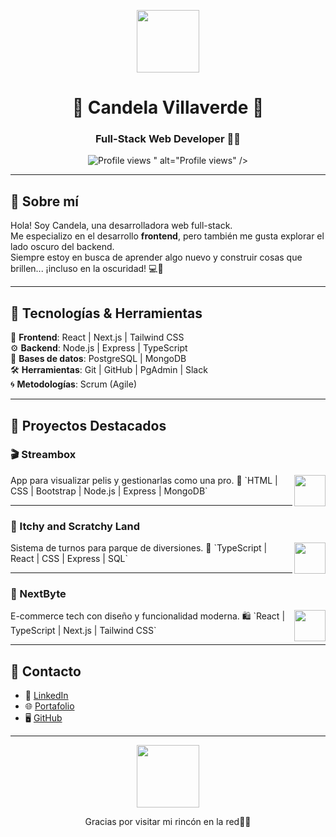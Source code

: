 <p align="center">
  <img src="https://i.gifer.com/Pak.gif" width="100" />
</p>

<h1 align="center">👾 Candela Villaverde 👾</h1>
<h3 align="center">Full-Stack Web Developer 🌙✨</h3>

<p align="center">
  <img src="https://komarev.com/ghpvc/?username=C4nd3l-m&color=8e44ad&style=for-the-badge" alt="Profile views" />
" alt="Profile views" />
</p>

---

## 🌌 Sobre mí  

Hola! Soy Candela, una desarrolladora web full-stack.  
Me especializo en el desarrollo **frontend**, pero también me gusta explorar el lado oscuro del backend.  
Siempre estoy en busca de aprender algo nuevo y construir cosas que brillen... ¡incluso en la oscuridad! 💻👻

---

## 🧪 Tecnologías & Herramientas  

🎨 **Frontend**: React | Next.js | Tailwind CSS  
⚙️ **Backend**: Node.js | Express | TypeScript  
🧠 **Bases de datos**: PostgreSQL | MongoDB  
🛠️ **Herramientas**: Git | GitHub | PgAdmin | Slack  
🌀 **Metodologías**: Scrum (Agile)

---

## 💾 Proyectos Destacados  

### 🎬 Streambox  
<img src="https://portfolio-candes-projects-5fc59a09.vercel.app/_next/image?url=%2FappsLogos%2FStreamBox.png&w=640&q=75" width="50" align="right" />  
App para visualizar pelis y gestionarlas como una pro.  
🧪 `HTML | CSS | Bootstrap | Node.js | Express | MongoDB`

---

### 🎢 Itchy and Scratchy Land  
<img src="https://portfolio-candes-projects-5fc59a09.vercel.app/_next/image?url=%2FappsLogos%2FItchy.png&w=640&q=75" width="50" align="right" />  
Sistema de turnos para parque de diversiones.  
🎡 `TypeScript | React | CSS | Express | SQL`

---

### 🛒 NextByte  
<img src="https://portfolio-candes-projects-5fc59a09.vercel.app/_next/image?url=%2FappsLogos%2FNextByte.png&w=640&q=75" width="50" align="right" />  
E-commerce tech con diseño y funcionalidad moderna.  
🛍️ `React | TypeScript | Next.js | Tailwind CSS`

---

## 💌 Contacto

- 💼 [LinkedIn](https://www.linkedin.com/in/candela-villaverde%F0%9F%91%BE-0a9027318/)
- 🌐 [Portafolio](https://portfolio-candes-projects-5fc59a09.vercel.app)
- 🖥️ [GitHub](https://github.com/C4nd3l-m)

---

<p align="center">
  <img src="https://i.gifer.com/XiPv.gif" width="100" />
</p>

<p align="center">Gracias por visitar mi rincón en la red🌙✨</p>
